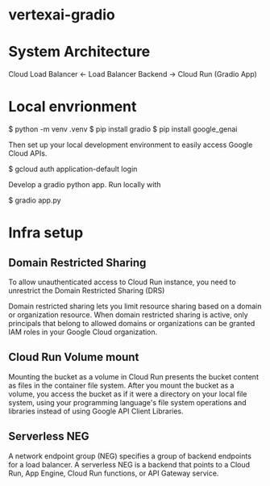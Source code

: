 # vertexai-gradio

# System Architecture

Cloud Load Balancer <- Load Balancer Backend -> Cloud Run (Gradio App)

# Local envrionment

$ python -m venv .venv
$ pip install gradio
$ pip install google_genai

Then set up your local development environment to easily access Google Cloud APIs.

$ gcloud auth application-default login

Develop a gradio python app. Run locally with

$ gradio app.py

# Infra setup

## Domain Restricted Sharing

To allow unauthenticated access to Cloud Run instance, you need to unrestrict the Domain Restricted Sharing (DRS)

Domain restricted sharing lets you limit resource sharing based on a domain or organization resource. When domain restricted sharing is active, only principals that belong to allowed domains or organizations can be granted IAM roles in your Google Cloud organization.

## Cloud Run Volume mount

Mounting the bucket as a volume in Cloud Run presents the bucket content as files in the container file system. After you mount the bucket as a volume, you access the bucket as if it were a directory on your local file system, using your programming language's file system operations and libraries instead of using Google API Client Libraries.

## Serverless NEG

A network endpoint group (NEG) specifies a group of backend endpoints for a load balancer. A serverless NEG is a backend that points to a Cloud Run, App Engine, Cloud Run functions, or API Gateway service.